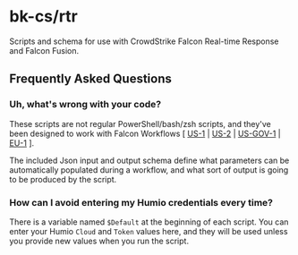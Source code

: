 # bk-cs/rtr
Scripts and schema for use with CrowdStrike Falcon Real-time Response and Falcon Fusion.

## Frequently Asked Questions

### Uh, what's wrong with your code?
These scripts are not regular PowerShell/bash/zsh scripts, and they've been designed to work with
Falcon Workflows \[ [US-1](https://falcon.crowdstrike.com/documentation/196/workflows) | [US-2](https://falcon.us-2.crowdstrike.com/documentation/196/workflows) | [US-GOV-1](https://falcon.laggar.gcw.crowdstrike.com/documentation/196/workflows) | [EU-1](https://falcon.eu-1.crowdstrike.com/documentation/196/workflows) \].

The included Json input and output schema define what parameters can be automatically populated during a workflow,
and what sort of output is going to be produced by the script.

### How can I avoid entering my Humio credentials every time?
There is a variable named `$Default` at the beginning of each script. You can enter your Humio `Cloud` and `Token`
values here, and they will be used unless you provide new values when you run the script.